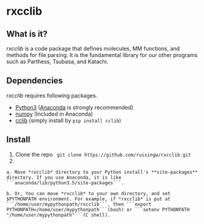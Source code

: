 # rxcclib


## What is it?

*rxcclib* is a code package that defines molecules, MM functions, and methods for file parsing. It is the fundamental library for our other programs such as Parthess, Tsubasa, and Katachi.

## Dependencies

*rxcclib* requires following packages.
- [Python3](https://www.python.org/) ([Anaconda](https://www.continuum.io/downloads) is strongly recommended)
- [numpy](http://www.numpy.org/) (Included in Anaconda)
- [cclib](https://cclib.github.io/) (simply install by ```pip install cclib```)

## Install

1. Clone the repo
``` git clone https://github.com/ruixingw/rxcclib.git```
2. 

    a. Move *rxcclib* directory to your Python install's **site-packages** directory. If you use Anaconda, it is like ```anaconda/lib/python3.5/site-packages```.

    b. Or, You can move *rxcclib* to your own directory, and set $PYTHONPATH environment. For example, if *rxcclib* is put at ```/home/user/mypythonpath/rxcclib```, then ```export PYTHONPATH=/home/user/mypythonpath```(bash) or ```setenv PYTHONPATH "/home/user/mypythonpath"```(C shell).
